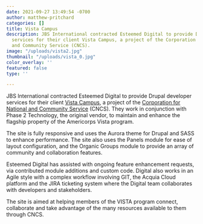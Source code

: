 ```yaml
---
date: 2021-09-27 13:49:54 -0700
author: matthew-pritchard
categories: []
title: Vista Campus
description: JBS International contracted Esteemed Digital to provide Drupal developer
  services for their client Vista Campus, a project of the Corporation for National
  and Community Service (CNCS).
image: "/uploads/vista2.jpg"
thumbnail: "/uploads/vista_0.jpg"
color_overlay: ''
featured: false
type: ''

---
```

JBS International contracted Esteemed Digital to provide Drupal developer services for their client [Vista Campus](vistacampus.gov), a project of the [Corporation for National and Community Service](http://www.nationalservice.gov/) (CNCS). They work in conjunction with Phase 2 Technology, the original vendor, to maintain and enhance the flagship property of the Americorps Vista program. 

The site is fully responsive and uses the Aurora theme for Drupal and SASS to enhance performance. The site also uses the Panels module for ease of layout configuration, and the Organic Groups module to provide an array of community and collaboration features.

Esteemed Digital has assisted with ongoing feature enhancement requests, via contributed module additions and custom code. Digital also works in an Agile style with a complex workflow involving GIT, the Acquia Cloud platform and the JIRA ticketing system where the Digital team collaborates with developers and stakeholders.

The site is aimed at helping members of the VISTA program connect, collaborate and take advantage of the many resources available to them through CNCS.